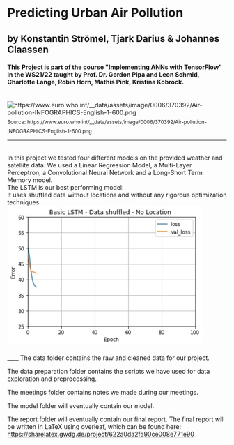 # Predicting Urban Air Pollution 
## by Konstantin Strömel, Tjark Darius & Johannes Claassen 

#### This Project is part of the course "Implementing ANNs with TensorFlow" in the WS21/22 taught by Prof. Dr. Gordon Pipa and Leon Schmid, Charlotte Lange, Robin Horn, Mathis Pink, Kristina Kobrock.
<br>
<img src="https://www.euro.who.int/__data/assets/image/0006/370392/Air-pollution-INFOGRAPHICS-English-1-600.png" width="450" title="https://www.euro.who.int/__data/assets/image/0006/370392/Air-pollution-INFOGRAPHICS-English-1-600.png"/>
<sub>Source: https://www.euro.who.int/__data/assets/image/0006/370392/Air-pollution-INFOGRAPHICS-English-1-600.png</sub>
<br>

____
<br>
In this project we tested four different models on the provided weather and satellite data. We used a Linear Regression Model, a Multi-Layer Perceptron, a Convolutional Neural Network and a Long-Short Term Memory model. <br>
The LSTM is our best performing model: <br>
It uses shuffled data without locations and without any rigorous optimization techniques.

<img src="images/LSTM_loss_animated.gif" width="450"/>
<br>
<br>
____
The data folder contains the raw and cleaned data for our project.

The data preparation folder contains the scripts we have used for data exploration and preprocessing.

The meetings folder contains notes we made during our meetings.

The model folder will eventually contain our model.

The report folder will eventually contain our final report. 
The final report will be written in LaTeX using overleaf, which can be found here:
https://sharelatex.gwdg.de/project/622a0da2fa90ce008e771e90
